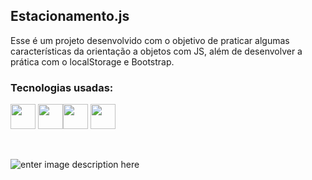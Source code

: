 ## Estacionamento.js

 Esse é um projeto desenvolvido com o objetivo de praticar algumas características da orientação a objetos com JS, além de desenvolver a prática com o localStorage e Bootstrap.

### Tecnologias usadas:
 <img src="https://icongr.am/devicon/javascript-original.svg?size=128&color=currentColor" width="40" height="40"/> <img src="https://icongr.am/devicon/bootstrap-plain.svg?size=128&color=533b78" width="40" heigth="40"/><img src="https://icongr.am/devicon/html5-original.svg?size=128&color=currentColor" width="40" height="40"/> <img src="https://icongr.am/devicon/css3-original.svg?size=128&color=currentColor" width="40" height="40"/> 

<br>

![enter image description here](https://i.imgur.com/X9n9kNi.png)
